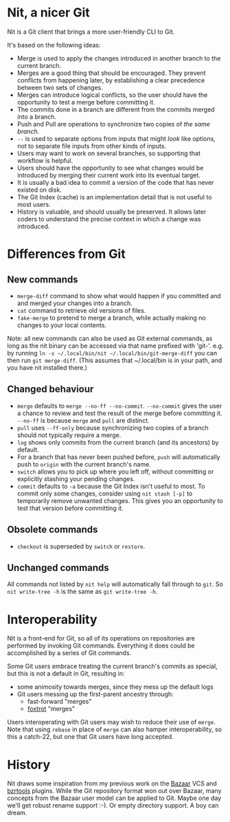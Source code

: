 # Nit, a nicer Git

Nit is a Git client that brings a more user-friendly CLI to Git.

It's based on the following ideas:

* Merge is used to apply the changes introduced in another branch to the
  current branch.
* Merges are a good thing that should be encouraged.  They prevent conflicts
  from happening later, by establishing a clear precedence between two sets of
  changes.
* Merges can introduce logical conflicts, so the user should have the
  opportunity to test a merge before committing it.
* The commits done in a branch are different from the commits merged into a
  branch.
* Push and Pull are operations to synchronize two copies of *the same branch*.
* `--` is used to separate options from inputs that might *look* like options,
   not to separate file inputs from other kinds of inputs.
* Users may want to work on several branches, so supporting that workflow is
  helpful.
* Users should have the opportunity to see what changes would be introduced by
  merging their current work into its eventual target.
* It is usually a bad idea to commit a version of the code that has never
  existed on disk.
* The Git Index (cache) is an implementation detail that is not useful to most
  users.
* History is valuable, and should usually be preserved.  It allows
  later coders to understand the precise context in which a change was
  introduced.

# Differences from Git
## New commands
* `merge-diff` command to show what would happen if you committed and and
  merged your changes into a branch.
* `cat` command to retrieve old versions of files.
* `fake-merge` to pretend to merge a branch, while actually making no changes
  to your local contents.

Note: all new commands can also be used as Git external commands, as long as
the nit binary can be accessed via that name prefixed with 'git-'.  e.g. by
running `ln -s ~/.local/bin/nit ~/.local/bin/git-merge-diff` you can then run
`git merge-diff`.  (This assumes that ~/.local/bin is in your path, and you have nit installed there.)

## Changed behaviour
* `merge` defaults to `merge --no-ff --no-commit`.  `--no-commit` gives the user
  a chance to review and test the result of the merge before committing it.
  `--no-ff` is because `merge` and `pull` are distinct.
* `pull` uses `--ff-only` because synchronizing two copies of a branch should
  not typically require a merge.
* `log` shows only commits from the current branch (and its ancestors) by
  default.
* For a branch that has never been pushed before, `push` will automatically
  push to `origin` with the current branch's name.
* `switch` allows you to pick up where you left off, without committing or
  explicitly stashing your pending changes.
* `commit` defaults to `-a` because the Git Index isn't useful to most.  To
  commit only some changes, consider using `nit stash [-p]` to temporarily
  remove unwanted changes.  This gives you an opportunity to test that version
  before committing it.

## Obsolete commands
* `checkout` is superseded by `switch` or `restore`.

## Unchanged commands
All commands not listed by `nit help` will automatically fall through to `git`.
So `nit write-tree -h` is the same as `git write-tree -h`.

# Interoperability
Nit is a front-end for Git, so all of its operations on repositories are
performed by invoking Git commands.  Everything it does could be accomplished
by a series of Git commands.

Some Git users embrace treating the current branch's commits as special, but this is not a default in Git, resulting in:

* some animosity towards merges, since they mess up the default logs
* Git users messing up the first-parent ancestry through:
  * fast-forward "merges"
  * [foxtrot](https://blog.developer.atlassian.com/stop-foxtrots-now/) "merges"

Users interoperating with Git users may wish to reduce their use of `merge`.
Note that using `rebase` in place of `merge` can also hamper interoperability,
so this a catch-22, but one that Git users have long accepted.

# History
Nit draws some inspiration from my previous work on the
[Bazaar](https://bazaar.canonical.com/en/) VCS and
[bzrtools](http://wiki.bazaar.canonical.com/BzrTools) plugins.  While the Git
repository format won out over Bazaar, many concepts from the Bazaar user model
can be applied to Git.  Maybe one day we'll get robust rename support :-).  Or
empty directory support.  A boy can dream.
